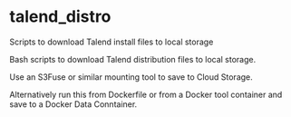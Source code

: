 # talend_distro
Scripts to download Talend install files to local storage

Bash scripts to download Talend distribution files to local storage.

Use an S3Fuse or similar mounting tool to save to Cloud Storage.

Alternatively run this from Dockerfile or from a Docker tool container and save to a Docker Data Conntainer.
